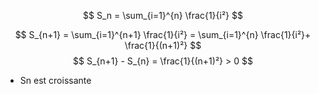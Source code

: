 $$
S_n = \sum_{i=1}^{n} \frac{1}{i²}
$$

$$
S_{n+1} = \sum_{i=1}^{n+1} \frac{1}{i²} = \sum_{i=1}^{n} \frac{1}{i²}+ \frac{1}{(n+1)²}
$$
$$
S_{n+1} - S_{n} = \frac{1}{(n+1)²} > 0
$$
- Sn est croissante
